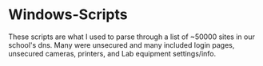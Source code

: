 # Windows-Scripts


These scripts are what I used to parse through a list of ~50000 sites in our school's dns. Many were unsecured and many included login pages, unsecured cameras, printers, and Lab equipment settings/info.



